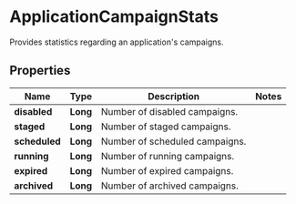 

# ApplicationCampaignStats

Provides statistics regarding an application's campaigns.
## Properties

Name | Type | Description | Notes
------------ | ------------- | ------------- | -------------
**disabled** | **Long** | Number of disabled campaigns. | 
**staged** | **Long** | Number of staged campaigns. | 
**scheduled** | **Long** | Number of scheduled campaigns. | 
**running** | **Long** | Number of running campaigns. | 
**expired** | **Long** | Number of expired campaigns. | 
**archived** | **Long** | Number of archived campaigns. | 



